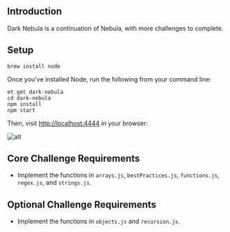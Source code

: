 ## Introduction

Dark Nebula is a continuation of Nebula, with more challenges to complete.

## Setup

```
brew install node
```

Once you've installed Node, run the following from your command line:

```
et get dark-nebula
cd dark-nebula
npm install
npm start
```

Then, visit [http://localhost:4444](http://localhost:4444) in your browser:

![alt](https://s3.amazonaws.com/horizon-production/images/uzpfVGV.png)

## Core Challenge Requirements

* Implement the functions in `arrays.js`, `bestPractices.js`, `functions.js`, `regex.js`, and `strings.js`.

## Optional Challenge Requirements
* Implement the functions in `objects.js` and `recursion.js`.
